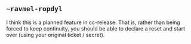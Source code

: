 ## `~ravmel-ropdyl`
I think this is a planned feature in cc-release.  That is, rather than being forced to keep continuity, you should be able to declare a reset and start over (using your original ticket / secret).